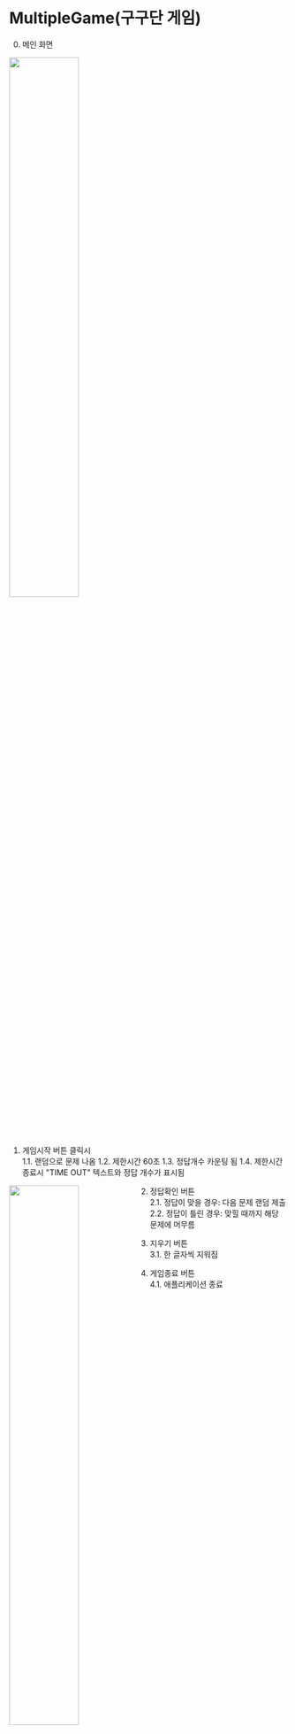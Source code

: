 # MultipleGame(구구단 게임)

0. 메인 화면
<img width="50%" src="https://user-images.githubusercontent.com/55493421/184545553-da29067d-47f9-47e3-8e45-fd1fb1de2c7a.jpg"/>

1. 게임시작 버튼 클릭시<br>
  1.1. 랜덤으로 문제 나옴
  1.2. 제한시간 60초
  1.3. 정답개수 카운팅 됨
  1.4. 제한시간 종료시 "TIME OUT" 텍스트와 정답 개수가 표시됨
  <p>
    <img width="50%" align="left" src="https://user-images.githubusercontent.com/55493421/184545582-1d395aab-e3e5-400f-a613-defaa27083a8.jpg"/>
    <img width="50%" align="right" src="https://user-images.githubusercontent.com/55493421/184545783-e1d6da24-88cc-4ee5-9596-f5ea8973ac10.jpg"/>
  </p>

2. 정답확인 버튼<br>
  2.1. 정답이 맞을 경우: 다음 문제 랜덤 제출
  2.2. 정답이 틀린 경우: 맞힐 때까지 해당 문제에 머무름
  
3. 지우기 버튼<br>
  3.1. 한 글자씩 지워짐

4. 게임종료 버튼<br>
  4.1. 애플리케이션 종료

